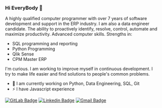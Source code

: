 ### Hi EveryBody 👋

A highly qualified computer programmer with over 7 years of software development and support in the ERP industry. I am also a data engineer candidate.
The ability to proactively identify, resolve, control, automate and maximize productivity. Advanced computer skills. Strengths in:
- SQL programming and reporting
- Python Programming
- Qlik Sense
- CPM Master ERP

I'm curious. I am working to improve myself in continuous development. I try to make life easier and find solutions to people's common problems.

- 🌱 I am currently working on Python, Data Engineering, SQL, Git
- ⚡ I have Javascript experience

[![GitLab Badge](https://img.shields.io/badge/-emrekarakas-71c138?style=flat-square&logo=GitLab&logoColor=white&link=https://gitlab.com/emrekarakas/)](https://gitlab.com/emrekarakas/) 
[![Linkedin Badge](https://img.shields.io/badge/-yemrekarakas-blue?style=flat-square&logo=Linkedin&logoColor=white&link=https://www.linkedin.com/in/yemrekarakas/)](https://www.linkedin.com/in/yemrekarakas/) 
[![Gmail Badge](https://img.shields.io/badge/-yemrekrks@gmail.com-c14438?style=flat-square&logo=Gmail&logoColor=white&link=mailto:yemrekrks@gmail.com)](mailto:yemrekrks@gmail.com)


<!--
**yemrekarakas/yemrekarakas** is a ✨ _special_ ✨ repository because its `README.md` (this file) appears on your GitHub profile.

Here are some ideas to get you started:

- 🔭 I’m currently working on ...
- 🌱 I’m currently learning ...
- 👯 I’m looking to collaborate on ...
- 🤔 I’m looking for help with ...
- 💬 Ask me about ...
- 📫 How to reach me: ...
- 😄 Pronouns: ...
- ⚡ Fun fact: ...
-->

